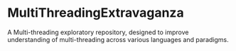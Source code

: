 # MultiThreadingExtravaganza
A Multi-threading exploratory repository, designed to improve understanding of multi-threading across various languages and paradigms.
